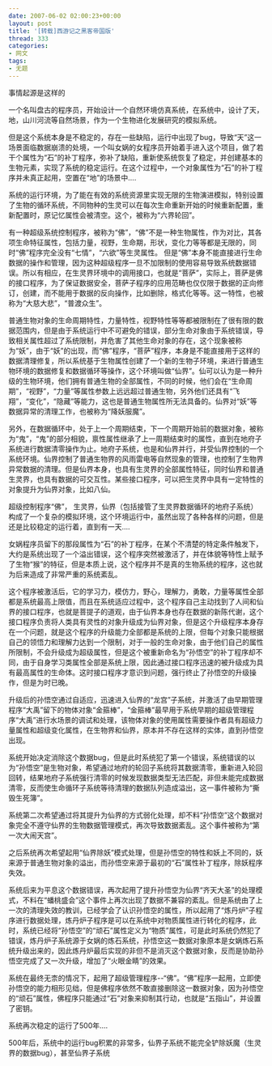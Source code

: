 ```yaml
---
date: 2007-06-02 02:00:23+00:00
layout: post
title: '[转载]西游记之黑客帝国版'
thread: 333
categories:
- 网文
tags:
- 无题
---
```


事情起源是这样的  
  
一个名叫盘古的程序员，开始设计一个自然环境仿真系统，在系统中，设计了天，地，山川河流等自然场景，作为一个生物进化发展研究的模拟系统。<!-- more -->  
  
但是这个系统本身是不稳定的，存在一些缺陷，运行中出现了bug，导致“天”这一场景面临数据崩溃的处境，一个叫女娲的女程序员开始着手进入这个项目，做了若干个属性为“石”的补丁程序，弥补了缺陷，重新使系统恢复了稳定，并创建基本的生物元素，实现了系统的稳定运行。在这个过程中，一个对象属性为“石”的补丁程序并未真正起用，空置在“地”的场景中….  
  
系统的运行环境，为了能在有效的系统资源里实现无限的生物演进模拟，特别设置了生物的循环系统，不同物种的生灵可以在每次生命重新开始的时候重新配置，重新配置时，原记忆属性会被清空。这个，被称为“六界轮回”。  
  
有一种超级系统控制程序，被称为“佛”，“佛”不是一种生物属性，作为对比，其各项生命特征属性，包括力量，视野，生命期，形状，变化力等等都是无限的，同时“佛”程序完全没有“七情”，“六欲”等生灵属性。 但是“佛”本身不能直接进行生命数据的操作和管理，因为这种超级程序一旦不加限制的使用容易导致系统数据错误。所以有相应，在生灵界环境中的调用接口，也就是“菩萨”，实际上，菩萨是佛的接口程序，为了保证数据安全，菩萨子程序的应用范畴也仅仅限于数据的正向修订，创建，而不能用于数据的反向操作，比如删除，格式化等等。这一特性，也被称为“大慈大悲”，“普渡众生”。  
  
普通生物对象的生命周期特性，力量特性，视野特性等等都被限制在了很有限的数据范围内，但是由于系统运行中不可避免的错误，部分生命对象由于系统错误，导致相关属性超过了系统限制，并危害了其他生命对象的存在，这个现象被称为“妖”，由于“妖”的出现，而“佛”程序，“菩萨”程序，本身是不能直接用于这样的数据清理修复，所以系统基于生物属性创建了一个新的生物子环境，来进行普通生物环境的数据修复和数据循环等操作，这个环境叫做“仙界”。仙可以认为是一种升级的生物环境，他们拥有普通生物的全部属性，不同的时候，他们会在“生命周期”，“视野”，“力量”等属性参数上远远超过普通生物，另外他们还具有“飞翔”，“变化”，“隐藏”等能力，这也是普通生物属性所无法具备的。仙界对“妖”等数据异常的清理工作，也被称为“降妖服魔”。  
  
另外，在数据循环中，处于上一个周期结束，下一个周期开始前的数据对象，被称为“鬼”，“鬼”的部分相貌，禀性属性继承了上一周期结束时的属性，直到在地府子系统进行数据清零操作为止。地府子系统，也是和仙界并行，并受仙界控制的一个系统环境。仙界控制了普通生物界的风雨雷电等自然现象的管理，也控制了生物界异常数据的清理。但是仙界本身，也具有生灵界的全部属性特征，同时仙界和普通生灵界，也具有数据的可交互性。某些接口程序，可以把生灵界中具有一定特性的对象提升为仙界对象，比如八仙。  
  
超级控制程序“佛”， 生灵界，仙界（包括接管了生灵界数据循环的地府子系统）构成了一个复杂的模拟环境，这个环境运行中，虽然出现了各种各样的问题，但是还是比较稳定的运行着，直到有一天….  
  
女娲程序员留下的那段属性为“石”的补丁程序，在某个不清楚的特定条件触发下，大约是系统出现了一个溢出错误，这个程序突然被激活了，并在体貌等特性上赋予了生物“猴”的特征，但是本质上说，这个程序并不是真的生物系统的程序，这也就为后来造成了非常严重的系统紊乱。  
  
这个程序被激活后，它的学习力，模仿力，野心，理解力，勇敢，力量等属性全部都是系统最高上限值，而且在系统适应过程中，这个程序自己主动找到了人间和仙界的接口程序，也就是菩提子的道观，由于仙界本身也存在数据的新陈代谢，这个接口程序负责将人类具有灵性的对象升级成为仙界对象，但是这个升级程序本身存在一个问题，就是这个程序的升级能力全部都是系统的上限，但每个对象只能根据自己的领悟力和理解力达到一个限制，对于一般的生命对象，由于他们自己的属性所限制，不会升级成为超级属性，但是这个被重新命名为“孙悟空”的补丁程序却不同，由于自身学习类属性全部是系统上限，因此通过接口程序迅速的被升级成为具有最高属性的生命体。这时接口程序才意识到问题，强行终止了孙悟空的升级操作，但是为时已晚。  
  
升级后的孙悟空通过自适应，迅速进入仙界的“龙宫”子系统，并激活了由早期管理程序“大禹”留下的物体对象“金箍棒”，“金箍棒”最早用于系统早期的超级管理程序“大禹”进行水场景的调试和处理，该物体对象的使用属性需要操作者具有超级力量属性和超级变化属性，在生物界和仙界，原本并不存在这样的实体，直到孙悟空出现。  
  
系统开始决定消除这个数据bug，但是此时系统犯了第一个错误，系统错误的以为“孙悟空”是生物对象，希望通过地府的轮回子系统将其数据清零，重新进入轮回回转，结果地府子系统强行清零的时候发现数据类型无法匹配，非但未能完成数据清零，反而使生命循环子系统等待清理的数据队列造成溢出，这一事件被称为“撕毁生死簿”。  
  
系统第二次希望通过将其提升为仙界的方式弱化处理，却不料“孙悟空”这个数据对象完全不遵守仙界的生物数据管理模式，再次导致数据紊乱。这个事件被称为“第一次大闹天宫”。  
  
之后系统再次希望起用“仙界除妖”模式处理，但是孙悟空的特性和妖上不同的，妖来源于普通生物对象的溢出，而孙悟空来源于最初的“石”属性补丁程序，除妖程序失效。  
  
系统后来为平息这个数据错误，再次起用了提升孙悟空为仙界“齐天大圣”的处理模式，不料在“蟠桃盛会”这个事件上再次出现了数据不兼容的紊乱。但是系统由了上一次的清理失效的教训，已经学会了认识孙悟空的属性，所以起用了“炼丹炉”子程序进行数据处理，炼丹炉子程序是可以在系统中对物质属性进行转化的程序，此时，系统已经将“孙悟空”的“顽石”属性定义为“物质”属性，可是此时系统仍然犯了错误，炼丹炉子系统源于女娲的炼石系统，孙悟空这一数据对象原本是女娲炼石系统升级出来的，因此炼丹炉最后实现的非但不是消灭这个数据对象，反而是协助孙悟空完成了又一次升级，增加了“火眼金睛”的效果。  
  
系统在最终无柰的情况下，起用了超级管理程序--“佛”。“佛”程序一起用，立即使孙悟空的能力相形见绌，但是佛程序依然不敢直接删除这一数据对象，因为孙悟空的“顽石”属性，佛程序只能通过“石”对象来抑制其行动，也就是“五指山”，并设置了密钥。  
  
系统再次稳定的运行了500年….  
  
500年后，系统中的运行bug积累的非常多，仙界子系统不能完全铲除妖魔（生灵界的数据bug），甚至仙界子系统
